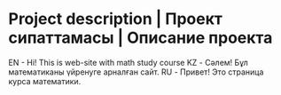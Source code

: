 # Project description | Проект сипаттамасы | Описание проекта
EN - Hi! This is web-site with math study course
KZ - Сәлем! Бұл математиканы үйренуге арналған сайт.
RU - Привет! Это страница курса математики.
